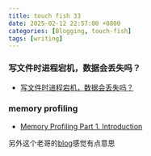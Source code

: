 ```yaml
---
title: touch fish 33
date: 2025-02-12 22:57:00 +0800
categories: [Blogging, touch-fish]
tags: [writing]
---
```


### 写文件时进程宕机，数据会丢失吗？

+ [写文件时进程宕机，数据会丢失吗？](https://zhuanlan.zhihu.com/p/3815983360)

### memory profiling

+ [Memory Profiling Part 1. Introduction](https://easyperf.net/blog/2024/02/12/Memory-Profiling-Part1)

另外这个老哥的[blog](https://easyperf.net/notes/)感觉有点意思

